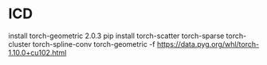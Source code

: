 # ICD

install torch-geometric 2.0.3
pip install torch-scatter torch-sparse torch-cluster torch-spline-conv torch-geometric -f https://data.pyg.org/whl/torch-1.10.0+cu102.html



